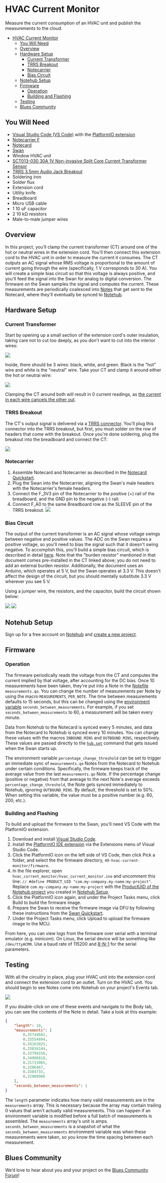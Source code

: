 # HVAC Current Monitor

Measure the current consumption of an HVAC unit and publish the measurements to the cloud.

- [HVAC Current Monitor](#hvac-current-monitor)
  - [You Will Need](#you-will-need)
  - [Overview](#overview)
  - [Hardware Setup](#hardware-setup)
    - [Current Transformer](#current-transformer)
    - [TRRS Breakout](#trrs-breakout)
    - [Notecarrier](#notecarrier)
    - [Bias Circuit](#bias-circuit)
  - [Notehub Setup](#notehub-setup)
  - [Firmware](#firmware)
    - [Operation](#operation)
    - [Building and Flashing](#building-and-flashing)
  - [Testing](#testing)
  - [Blues Community](#blues-community)

## You Will Need

* [Visual Studio Code (VS Code)](https://code.visualstudio.com/) with the [PlatformIO extension](https://platformio.org/)
* [Notecarrier F](https://blues.io/products/notecarrier/notecarrier-f/)
* [Notecard](https://blues.io/products/notecard/)
* [Swan](https://blues.io/products/swan/)
* Window HVAC unit
* [SCT013-030 30A 1V Non-invasive Split Core Current Transformer Sensor](https://www.amazon.com/gp/product/B07WT7KGTT)
* [TRRS 3.5mm Audio Jack Breakout](https://www.amazon.com/gp/product/B07L3P93ZD)
* Soldering iron
* Solder flux
* Extension cord
* Utility knife
* Breadboard
* Micro USB cable
* 1 10 uF capacitor
* 2 10 kΩ resistors
* Male-to-male jumper wires

## Overview

In this project, you'll clamp the current transformer (CT) around one of the hot or neutral wires in the extension cord. You'll then connect this extension cord to the HVAC unit in order to measure the current it consumes. The CT outputs an AC signal whose RMS voltage is proportional to the amount of current going through the wire (specifically, 1 V corresponds to 30 A). You will create a simple bias circuit so that this voltage is always positive, and you'll feed the signal into the Swan for analog to digital conversion. The firmware on the Swan samples the signal and computes the current. These measurements are periodically coalesced into [Notes](https://dev.blues.io/api-reference/glossary/#note) that get sent to the Notecard, where they'll eventually be synced to [Notehub](https://notehub.io/).

## Hardware Setup

### Current Transformer

Start by opening up a small section of the extension cord's outer insulation, taking care not to cut too deeply, as you don't want to cut into the interior wires:

![](images/extension_cord_outer_insulation.jpg)

Inside, there should be 3 wires: black, white, and green. Black is the "hot" wire and white is the "neutral" wire. Take your CT and clamp it around either the hot or neutral wire:

![](images/ct_installed.jpg)

Clamping the CT around both will result in 0 current readings, as [the current in each wire cancels the other out](https://docs.openenergymonitor.org/electricity-monitoring/ct-sensors/installation.html).

### TRRS Breakout

The CT's output signal is delivered via a [TRRS connector](https://en.wikipedia.org/wiki/Phone_connector_(audio)#TRRS). You'll plug this connector into the TRRS breakout, but first, you must solder on the row of headers that come with the breakout. Once you're done soldering, plug the breakout into the breadboard and connect the CT:

![](images/trrs_breakout_wiring.jpg)

### Notecarrier

1. Assemble Notecard and Notecarrier as described in the [Notecard Quickstart](https://dev.blues.io/quickstart/notecard-quickstart/notecard-and-notecarrier-f/).
2. Plug the Swan into the Notecarrier, aligning the Swan's male headers with the Notecarrier's female headers.
3. Connect the F_3V3 pin of the Notecarrier to the positive (+) rail of the breadboard, and the GND pin to the negative (-) rail:
4. Connect F_A0 to the same Breadboard row as the SLEEVE pin of the TRRS breakout.
    ![](images/notecarrier_breadboard_wiring.jpg)

### Bias Circuit

The output of the current transformer is an AC signal whose voltage swings between negative and positive values. The ADC on the Swan requires a positive voltage, so you'll need to bias the signal such that it doesn't swing negative. To accomplish this, you'll build a simple bias circuit, which is described in detail [here](https://docs.openenergymonitor.org/electricity-monitoring/ct-sensors/interface-with-arduino.html). Note that the "burden resistor" mentioned in that document comes pre-installed in the CT linked above; you do not need to add an external burden resistor. Additionally, the document uses an Arduino, which operates at 5 V, but the Swan operates at 3.3 V. This doesn't affect the design of the circuit, but you should mentally substitute 3.3 V wherever you see 5 V.

Using a jumper wire, the resistors, and the capacitor, build the circuit shown below:

![](images/circuit_diagram.svg)
![](images/fully_breadboarded.jpg)

## Notehub Setup

Sign up for a free account on [Notehub](https://notehub.io) and [create a new project](https://dev.blues.io/quickstart/notecard-quickstart/notecard-and-notecarrier-pi/#set-up-notehub).

## Firmware

### Operation

The firmware periodically reads the voltage from the CT and computes the current implied by that voltage, after accounting for the DC bias. Once 10 measurements have been taken, they're put into a Note in the [Notefile](https://dev.blues.io/api-reference/glossary/#notefile) `measurements.qo`. You can change the number of measurements per Note by using the macro `MEASUREMENTS_PER_NOTE`. The time between measurements defaults to 15 seconds, but this can be changed using the [environment variable](https://dev.blues.io/guides-and-tutorials/notecard-guides/understanding-environment-variables/) `seconds_between_measurements`. For example, if you set `seconds_between_measurements` to 60, a measurement will be taken every minute.

Data from Notehub to the Notecard is synced every 5 minutes, and data from the Notecard to Notehub is synced every 10 minutes. You can change these values with the macros `INBOUND_MINS` and `OUTBOUND_MINS`, respectively. These values are passed directly to the [`hub.set`](https://dev.blues.io/api-reference/notecard-api/hub-requests/#hub-set) command that gets issued when the Swan starts up.

The environment variable `percentage_change_threshold` can be set to trigger an immediate sync of `measurements.qo` Notes from the Notecard to Notehub under certain conditions. Specifically, the firmware keeps track of the average value from the last `measurements.qo` Note. If the percentage change (positive or negative) from that average to the next Note's average exceeds `percentage_change_threshold`, the Note gets synced immediately to Notehub, ignoring `OUTBOUND_MINS`. By default, the threshold is set to 50%. When setting this variable, the value must be a positive number (e.g. 60, 200, etc.).

### Building and Flashing

To build and upload the firmware to the Swan, you'll need VS Code with the PlatformIO extension.

1. Download and install [Visual Studio Code](https://code.visualstudio.com/).
2. Install the [PlatformIO IDE extension](https://marketplace.visualstudio.com/items?itemName=platformio.platformio-ide) via the Extensions menu of Visual Studio Code.
3. Click the PlatformIO icon on the left side of VS Code, then click Pick a folder, and select the the firmware directory, `49-hvac-current-monitor/firmware`.
4. In the file explorer, open `hvac_current_monitor/hvac_current_monitor.ino` and uncomment this line: `// #define PRODUCT_UID "com.my-company.my-name:my-project"`. Replace `com.my-company.my-name:my-project` with the [ProductUID of the Notehub project](https://dev.blues.io/notehub/notehub-walkthrough/#finding-a-productuid) you created in [Notehub Setup](#notehub-setup).
5. Click the PlatformIO icon again, and under the Project Tasks menu, click Build to build the firmware image.
6. Prepare the Swan to receive the firmware image via DFU by following these instructions from the [Swan Quickstart](https://dev.blues.io/quickstart/swan-quickstart/#programming-swan-the-stlink-v3mini).
7. Under the Project Tasks menu, click Upload to upload the firmware image to the MCU.

From here, you can view logs from the firmware over serial with a terminal emulator (e.g. minicom). On Linux, the serial device will be something like `/dev/ttyACM0`. Use a baud rate of 115200 and [8-N-1](https://en.wikipedia.org/wiki/8-N-1) for the serial parameters.

## Testing

With all the circuitry in place, plug your HVAC unit into the extension cord and connect the extension cord to an outlet. Turn on the HVAC unit. You should begin to see Notes come into Notehub on your project's Events tab.

![](images/notehub_events.png)

If you double-click on one of these events and navigate to the Body tab, you can see the contents of the Note in detail. Take a look at this example:

```json
{
    "length": 10,
    "measurements": [
        0.35744682,
        0.33554894,
        0.34163025,
        0.33816144,
        0.33798158,
        0.34986818,
        0.31715065,
        0.3206467,
        0.3384733,
        0.32988986
    ],
    "seconds_between_measurements": 1
}
```

The `length` parameter indicates how many valid measurements are in the `measurements` array. This is necessary because the array may contain trailing 0 values that aren't actually valid measurements. This can happen if an environment variable is modified before a full batch of measurements is assembled. The `measurements` array's unit is amps. `seconds_between_measurements` is a snapshot of what the `seconds_between_measurements` environment variable was when these measurements were taken, so you know the time spacing between each measurement.

## Blues Community

We’d love to hear about you and your project on the [Blues Community Forum](https://discuss.blues.io/)!
